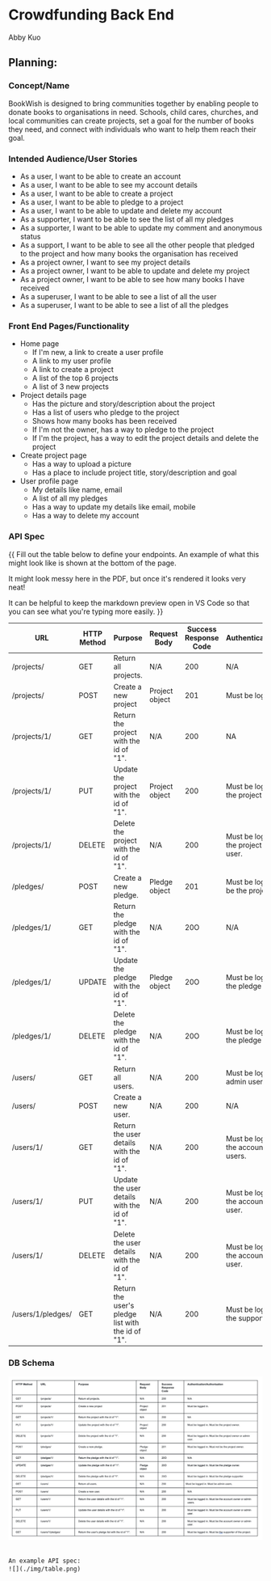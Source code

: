 # Crowdfunding Back End
Abby Kuo

## Planning:
### Concept/Name
BookWish is designed to bring communities together by enabling people to donate books to organisations in need. Schools, child cares, churches, and local communities can create projects, set a goal for the number of books they need, and connect with individuals who want to help them reach their goal.

### Intended Audience/User Stories
- As a user, I want to be able to create an account
- As a user, I want to be able to see my account details
- As a user, I want to be able to create a project
- As a user, I want to be able to pledge to a project
- As a user, I want to be able to update and delete my account 
- As a supporter, I want to be able to see the list of all my pledges
- As a supporter, I want to be able to update my comment and anonymous status 
- As a support, I want to be able to see all the other people that pledged to the project and how many books the organisation has received 
- As a project owner, I want to see my project details 
- As a project owner, I want to be able to update and delete my project
- As a project owner, I want to be able to see how many books I have received 
- As a superuser, I want to be able to see a list of all the user
- As a superuser, I want to be able to see a list of all the pledges 

### Front End Pages/Functionality
- Home page
    - If I'm new, a link to create a user profile
    - A link to my user profile 
    - A link to create a project 
    - A list of the top 6 projects 
    - A list of 3 new projects
- Project details page
    - Has the picture and story/description about the project
    - Has a list of users who pledge to the project 
    - Shows how many books has been received
    - If I'm not the owner, has a way to pledge to the project
    - If I'm the project, has a way to edit the project details and delete the project
- Create project page
    - Has a way to upload a picture
    - Has a place to include project title, story/description and goal
- User profile page
    - My details like name, email
    - A list of all my pledges 
    - Has a way to update my details like email, mobile
    - Has a way to delete my account 
  
### API Spec
{{ Fill out the table below to define your endpoints. An example of what this might look like is shown at the bottom of the page. 

It might look messy here in the PDF, but once it's rendered it looks very neat! 

It can be helpful to keep the markdown preview open in VS Code so that you can see what you're typing more easily. }}

| URL | HTTP Method | Purpose | Request Body | Success Response Code | Authentication/Authorisation |
| --- | ----------- | ------- | ------------ | --------------------- | ---------------------------- |
| /projects/ | GET | Return all projects. | N/A | 200 | N/A |
| /projects/ | POST | Create a new project | Project object | 201 | Must be logged in. |
| /projects/1/ | GET| Return the project with the id of "1". | N/A | 200 | NA|
| /projects/1/ | PUT | Update the project with the id of "1". | Project object | 200 | Must be logged in. Must be the project owner. |
| /projects/1/ | DELETE | Delete the project with the id of "1". | N/A | 200 | Must be logged in. Must be the project owner or admin user. |
| /pledges/ | POST | Create a new pledge. | Pledge object | 201 | Must be logged in. Must not be the project owner. |
| /pledges/1/ | GET | Return the pledge with the id of "1". | N/A | 20O | N/A |
| /pledges/1/ | UPDATE | Update the pledge with the id of "1". | Pledge object | 20O | Must be logged in. Must be the pledge owner. |
| /pledges/1/ | DELETE | Delete the pledge with the id of "1". | N/A | 20O | Must be logged in. Must be the pledge supporter. |
| /users/ | GET | Return all users. | N/A | 200 | Must be logged in. Must be admin users. |
| /users/ | POST | Create a new user. | N/A | 200 | N/A |
| /users/1/ | GET | Return the user details with the id of "1". | N/A | 200 | Must be logged in.  Must be the account owner or admin users.|
| /users/1/ | PUT | Update the user details with the id of "1". | N/A | 200 | Must be logged in. Must be the account owner or admin user. |
| /users/1/ | DELETE | Delete the user details with the id of "1". | N/A | 200 | Must be logged in. Must be the account owner or admin user.|
| /users/1/pledges/ | GET | Return the user's pledge list with the id of "1". | N/A | 200 | Must be logged in. Must be the supporter of the project. |


### DB Schema
![](./bookwish_api_table.png)
```

An example API spec:  
![](./img/table.png)
